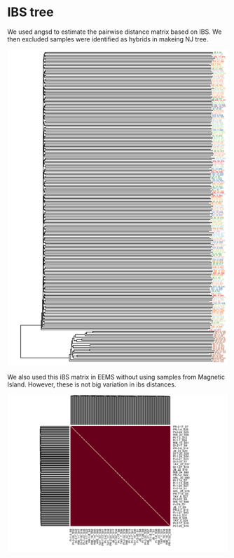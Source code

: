 IBS tree
================

We used angsd to estimate the pairwise distance matrix based on IBS. We
then excluded samples were identified as hybrids in makeing NJ tree.

<img src="05.IBS-tree_files/figure-gfm/unnamed-chunk-1-1.png" width="672" />

We also used this iBS matrix in EEMS without using samples from Magnetic
Island. However, these is not big variation in ibs distances.

<img src="05.IBS-tree_files/figure-gfm/unnamed-chunk-2-1.png" width="672" />
